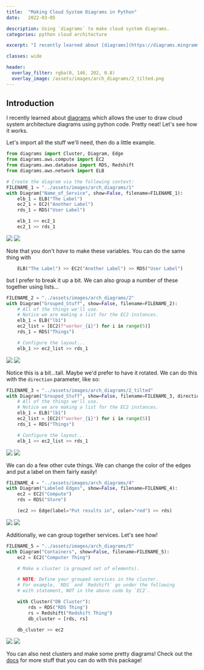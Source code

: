 ```yaml
---
title:  "Making Cloud System Diagrams in Python"
date:   2022-03-05

description: Using `diagrams` to make cloud system diagrams.
categories: python cloud architecture

excerpt: "I recently learned about [diagrams](https://diagrams.mingrammer.com/) which allows the user to draw cloud system architecture diagrams using python code.  Pretty neat!  Let's see how it works."

classes: wide

header:
  overlay_filter: rgba(0, 146, 202, 0.8)
  overlay_image: /assets/images/arch_diagrams/2_tilted.png
---
```

## Introduction

I recently learned about [diagrams](https://diagrams.mingrammer.com/) which allows the user to draw cloud system architecture diagrams using python code.  Pretty neat!  Let's see how it works.

Let's import all the stuff we'll need, then do a little example.


```python
from diagrams import Cluster, Diagram, Edge
from diagrams.aws.compute import EC2
from diagrams.aws.database import RDS, Redshift
from diagrams.aws.network import ELB
```


```python
# Create the diagram via the following context:
FILENAME_1 = "../assets/images/arch_diagrams/1"
with Diagram("Name_of_Service", show=False, filename=FILENAME_1):
    elb_1 = ELB("The Label")
    ec2_1 = EC2("Another Label")
    rds_1 = RDS("User Label")

    elb_1 >> ec2_1
    ec2_1 >> rds_1
```

![](/assets/images/arch_diagrams/1.png)
![](../assets/images/arch_diagrams/1.png)

Note that you don't _have_ to make these variables.  You can do the same thing with

```python
    ELB("The Label") >> EC2("Another Label") >> RDS("User Label")
```

but I prefer to break it up a bit.  We can also group a number of these together using lists...


```python
FILENAME_2 = "../assets/images/arch_diagrams/2"
with Diagram("Grouped_Stuff", show=False, filename=FILENAME_2):
    # All of the things we'll use.
    # Notice we are making a list for the EC2 instances.
    elb_1 = ELB("lb1")
    ec2_list = [EC2(f"worker_{i}") for i in range(5)]
    rds_1 = RDS("Things")

    # Configure the layout...
    elb_1 >> ec2_list >> rds_1
```

![](../assets/images/arch_diagrams/2.png)
![](/assets/images/arch_diagrams/2.png)

Notice this is a bit...tall.  Maybe we'd prefer to have it rotated.  We can do this with the `direction` parameter, like so:


```python
FILENAME_3 = "../assets/images/arch_diagrams/2_tilted"
with Diagram("Grouped_Stuff", show=False, filename=FILENAME_3, direction="TB"):
    # All of the things we'll use.
    # Notice we are making a list for the EC2 instances.
    elb_1 = ELB("lb1")
    ec2_list = [EC2(f"worker_{i}") for i in range(5)]
    rds_1 = RDS("Things")

    # Configure the layout...
    elb_1 >> ec2_list >> rds_1
```

![](../assets/images/arch_diagrams/2_tilted.png)
![](/assets/images/arch_diagrams/2_tilted.png)

We can do a few other cute things.  We can change the color of the edges and put a label on them fairly easily!


```python
FILENAME_4 = "../assets/images/arch_diagrams/4"
with Diagram("Labeled Edges", show=False, filename=FILENAME_4):
    ec2 = EC2("Compute")
    rds = RDS("Store")

    (ec2 >> Edge(label="Put results in", color="red") >> rds)
```

![](../assets/images/arch_diagrams/4.png)
![](/assets/images/arch_diagrams/4.png)

Additionally, we can group together services.  Let's see how!


```python
FILENAME_5 = "../assets/images/arch_diagrams/5"
with Diagram("Containers", show=False, filename=FILENAME_5):
    ec2 = EC2("Computer Thing")

    # Make a cluster (a grouped set of elements).

    # NOTE: Define your grouped services in the cluster.
    # For example, `RDS` and `Redshift` go under the following
    # with statement, NOT in the above code by `EC2`.

    with Cluster("DB Cluster"):
        rds = RDS("RDS Thing")
        rs = Redshift("Redshift Thing")
        db_cluster = [rds, rs]

    db_cluster >> ec2
```

![](../assets/images/arch_diagrams/5.png)
![](/assets/images/arch_diagrams/5.png)

You can also nest clusters and make some pretty diagrams!  Check out the [docs](https://diagrams.mingrammer.com/docs/getting-started/installation) for more stuff that you can do with this package!
